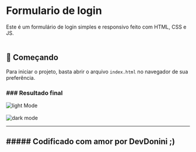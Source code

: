 # Formulario de login

Este é um formulário de login simples e responsivo feito com HTML, CSS e JS.<br />
<br/>

## 🚀 Começando

Para iniciar o projeto, basta abrir o arquivo `index.html` no navegador de sua preferência.


<h3>### Resultado final</h3>

![light Mode](https://user-images.githubusercontent.com/106184297/224503247-d04dce6f-ecf4-4ef0-a352-995936fef2f1.png)
<br><br>
![dark mode](https://user-images.githubusercontent.com/106184297/224503251-a2891f9d-b3ee-4f1c-8226-c81100145db2.png)



---

<h2>##### Codificado com amor por DevDonini ;)</h2>
